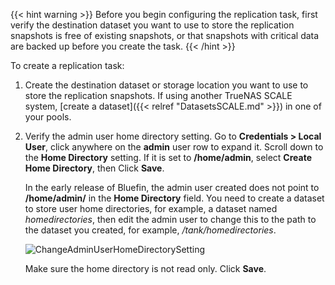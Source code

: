---
---

{{< hint warning >}}
Before you begin configuring the replication task, first verify the destination dataset you want to use to store the replication snapshots is free of existing snapshots, or that snapshots with critical data are backed up before you create the task.
{{< /hint >}}

To create a replication task:

1. Create the destination dataset or storage location you want to use to store the replication snapshots.
   If using another TrueNAS SCALE system, [create a dataset]({{< relref "DatasetsSCALE.md" >}}) in one of your pools.
  
2. Verify the admin user home directory setting. 
   Go to **Credentials > Local User**, click anywhere on the **admin** user row to expand it. 
   Scroll down to the **Home Directory** setting. If it is set to **/home/admin**, select **Create Home Directory**, then Click **Save**.

   In the early release of Bluefin, the admin user created does not point to **/home/admin/** in the **Home Directory** field. 
   You need to create a dataset to store user home directories, for example, a dataset named *homedirectories*, then edit the admin user to change this to the path to the dataset you created, for example, */tank/homedirectories*.

   ![ChangeAdminUserHomeDirectorySetting](/images/SCALE/22.12/ChangeAdminUserHomeDirectorySetting.png "Home Directory Settings Early Bluefin")

   Make sure the home directory is not read only.
   Click **Save**.

   